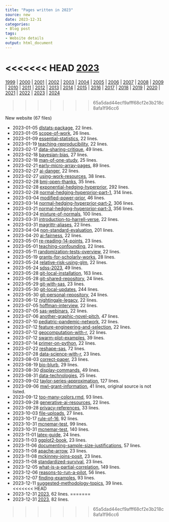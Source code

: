 ```yaml
---
title: "Pages written in 2023"
source: new
date: 2023-12-31
categories:
- Blog post
tags:
- Website details
output: html_document
---
```

 
<<<<<<< HEAD
[2023](http://new.pmean.com/2023/)
=======
[1999](http://new.pmean.com/1999/) | [2000](http://new.pmean.com/2000/) | [2001](http://new.pmean.com/2001/) | [2002](http://new.pmean.com/2002/) | [2003](http://new.pmean.com/2003/) | [2004](http://new.pmean.com/2004/) | [2005](http://new.pmean.com/2005/) | [2006](http://new.pmean.com/2006/) | [2007](http://new.pmean.com/2007/) | [2008](http://new.pmean.com/2008/) | [2009](http://new.pmean.com/2009/) | [2010](http://new.pmean.com/2010/) | [2011](http://new.pmean.com/2011/) | [2012](http://new.pmean.com/2012/) | [2013](http://new.pmean.com/2013/) | [2014](http://new.pmean.com/2014/) | [2015](http://new.pmean.com/2015/) | [2016](http://new.pmean.com/2016/) | [2017](http://new.pmean.com/2017/) | [2018](http://new.pmean.com/2018/) | [2019](http://new.pmean.com/2019/) | [2020](http://new.pmean.com/2020/) | [2021](http://new.pmean.com/2021/) | [2022](http://new.pmean.com/2022/) | [2023](http://new.pmean.com/2023/) | [2024](http://new.pmean.com/2024/)
>>>>>>> 65a5dad44ecf9afff68cf2e3b218c8afa1f96cc6
 
New website (67 files)
 
+ 2023-01-05 [dlstats-package](http://new.pmean.com/dlstats-package/),  22 lines.  
+ 2023-01-05 [scope-of-work](http://new.pmean.com/scope-of-work/),  26 lines.  
+ 2023-01-09 [essential-statistics](http://new.pmean.com/essential-statistics/),  22 lines.  
+ 2023-01-19 [teaching-reproducibility](http://new.pmean.com/teaching-reproducibility/),  22 lines.  
+ 2023-02-17 [data-sharing-critique](http://new.pmean.com/data-sharing-critique/),  49 lines.  
+ 2023-02-18 [bayesian-bias](http://new.pmean.com/bayesian-bias/),  27 lines.  
+ 2023-02-18 [man-of-one-study](http://new.pmean.com/man-of-one-study/),  25 lines.  
+ 2023-02-21 [early-micro-array-pages](http://new.pmean.com/early-micro-array-pages/),  89 lines.  
+ 2023-02-27 [ai-danger](http://new.pmean.com/ai-danger/),  22 lines.  
+ 2023-02-27 [using-work-resources](http://new.pmean.com/using-work-resources/),  38 lines.  
+ 2023-02-28 [bmj-open-thanks](http://new.pmean.com/bmj-open-thanks/),  35 lines.  
+ 2023-02-28 [exponential-hedging-hyperprior](http://new.pmean.com/exponential-hedging-hyperprior/),  292 lines.  
+ 2023-02-28 [normal-hedging-hyperprior-part-1](http://new.pmean.com/normal-hedging-hyperprior-part-1/),  314 lines.  
+ 2023-03-04 [modified-power-prior](http://new.pmean.com/modified-power-prior/),  46 lines.  
+ 2023-03-14 [normal-hedging-hyperprior-part-2](http://new.pmean.com/normal-hedging-hyperprior-part-2/),  306 lines.  
+ 2023-03-21 [normal-hedging-hyperprior-part-3](http://new.pmean.com/normal-hedging-hyperprior-part-3/),  356 lines.  
+ 2023-03-24 [mixture-of-normals](http://new.pmean.com/mixture-of-normals/),  100 lines.  
+ 2023-03-31 [introduction-to-harrell-verse](http://new.pmean.com/introduction-to-harrell-verse/),  22 lines.  
+ 2023-03-31 [magrittr-aliases](http://new.pmean.com/magrittr-aliases/),  22 lines.  
+ 2023-04-04 [non-standard-evaluation](http://new.pmean.com/non-standard-evaluation/),  201 lines.  
+ 2023-04-20 [ai-fairness](http://new.pmean.com/ai-fairness/),  22 lines.  
+ 2023-05-01 [re-reading-14-points](http://new.pmean.com/re-reading-14-points/),  23 lines.  
+ 2023-05-01 [teaching-confounding](http://new.pmean.com/teaching-confounding/),  22 lines.  
+ 2023-05-11 [randomization-tests-overview](http://new.pmean.com/randomization-tests-overview/),  22 lines.  
+ 2023-05-19 [grants-for-scholarly-works](http://new.pmean.com/grants-for-scholarly-works/),  28 lines.  
+ 2023-05-24 [relative-risk-using-glm](http://new.pmean.com/relative-risk-using-glm/),  22 lines.  
+ 2023-05-24 [sdss-2023](http://new.pmean.com/sdss-2023/),  49 lines.  
+ 2023-05-28 [git-local-installation](http://new.pmean.com/git-local-installation/),  163 lines.  
+ 2023-05-28 [git-shared-repository](http://new.pmean.com/git-shared-repository/),  24 lines.  
+ 2023-05-29 [git-with-sas](http://new.pmean.com/git-with-sas/),  23 lines.  
+ 2023-05-30 [git-local-updates](http://new.pmean.com/git-local-updates/),  244 lines.  
+ 2023-05-30 [git-personal-repository](http://new.pmean.com/git-personal-repository/),  24 lines.  
+ 2023-06-12 [nightingale-legacy](http://new.pmean.com/nightingale-legacy/),  22 lines.  
+ 2023-07-05 [hoffman-interview](http://new.pmean.com/hoffman-interview/),  22 lines.  
+ 2023-07-05 [sas-webinars](http://new.pmean.com/sas-webinars/),  22 lines.  
+ 2023-07-06 [another-graphic-novel-pitch](http://new.pmean.com/another-graphic-novel-pitch/),  47 lines.  
+ 2023-07-10 [pediatric-pandemic-network](http://new.pmean.com/pediatric-pandemic-network/),  22 lines.  
+ 2023-07-12 [feature-engineering-and-selection](http://new.pmean.com/feature-engineering-and-selection/),  22 lines.  
+ 2023-07-12 [geocomputation-with-r](http://new.pmean.com/geocomputation-with-r/),  22 lines.  
+ 2023-07-12 [swarm-plot-examples](http://new.pmean.com/swarm-plot-examples/),  39 lines.  
+ 2023-07-14 [primer-on-python](http://new.pmean.com/primer-on-python/),  22 lines.  
+ 2023-07-22 [reshape-sas](http://new.pmean.com/reshape-sas/),  72 lines.  
+ 2023-07-28 [data-science-with-r](http://new.pmean.com/data-science-with-r/),  23 lines.  
+ 2023-08-03 [correct-paper](http://new.pmean.com/correct-paper/),  23 lines.  
+ 2023-08-19 [bio-blurb](http://new.pmean.com/bio-blurb/),  29 lines.  
+ 2023-08-30 [display-commands](http://new.pmean.com/display-commands/),  49 lines.  
+ 2023-08-31 [data-technologies](http://new.pmean.com/data-technologies/),  25 lines.  
+ 2023-09-02 [taylor-series-approximation](http://new.pmean.com/taylor-series-approximation/),  127 lines.  
+ 2023-09-06 [mwl-grant-information](http://new.pmean.com/mwl-grant-information/),  41 lines, original source is not listed.  
+ 2023-09-12 [too-many-colors.rmd](http://new.pmean.com/too-many-colors.rmd/),  93 lines.  
+ 2023-09-28 [generative-ai-resources](http://new.pmean.com/generative-ai-resources/),  22 lines.  
+ 2023-09-28 [privacy-references](http://new.pmean.com/privacy-references/),  33 lines.  
+ 2023-10-03 [file-uploads](http://new.pmean.com/file-uploads/),  27 lines.  
+ 2023-10-17 [rule-of-16](http://new.pmean.com/rule-of-16/),  92 lines.  
+ 2023-10-31 [mcnemar-test](http://new.pmean.com/mcnemar-test/),  99 lines.  
+ 2023-10-31 [mcnemar-test](http://new.pmean.com/mcnemar-test/),  140 lines.  
+ 2023-11-01 [latex-guide](http://new.pmean.com/latex-guide/),  24 lines.  
+ 2023-11-03 [ggplot2-book](http://new.pmean.com/ggplot2-book/),  23 lines.  
+ 2023-11-06 [documenting-sample-size-justifications](http://new.pmean.com/documenting-sample-size-justifications/),  57 lines.  
+ 2023-11-08 [apache-arrow](http://new.pmean.com/apache-arrow/),  23 lines.  
+ 2023-11-08 [mckinney-joins-posit](http://new.pmean.com/mckinney-joins-posit/),  23 lines.  
+ 2023-11-08 [standardized-survival](http://new.pmean.com/standardized-survival/),  23 lines.  
+ 2023-12-05 [what-is-a-partial-correlation](http://new.pmean.com/what-is-a-partial-correlation/),  149 lines.  
+ 2023-12-06 [reasons-to-run-a-pilot](http://new.pmean.com/reasons-to-run-a-pilot/),  56 lines.  
+ 2023-12-07 [finding-examples](http://new.pmean.com/finding-examples/),  93 lines.  
+ 2023-12-11 [suggested-methodology-topics](http://new.pmean.com/suggested-methodology-topics/),  39 lines.  
<<<<<<< HEAD
+ 2023-12-31 [2023](http://new.pmean.com/2023/),  62 lines.
=======
+ 2023-12-31 [2023](http://new.pmean.com/2023/),  82 lines.
>>>>>>> 65a5dad44ecf9afff68cf2e3b218c8afa1f96cc6
 
